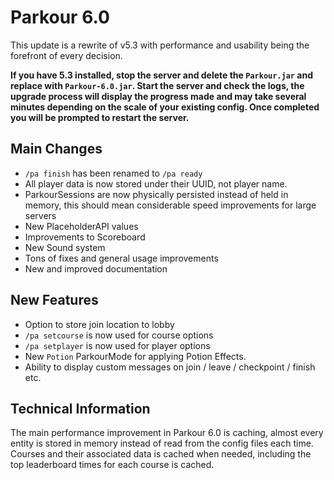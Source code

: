 Parkour 6.0
======

This update is a rewrite of v5.3 with performance and usability being the forefront of every decision.

**If you have 5.3 installed, stop the server and delete the `Parkour.jar` and replace with `Parkour-6.0.jar`. Start the server and check the logs, the upgrade process will display the progress made and may take several minutes depending on the scale of your existing config. Once completed you will be prompted to restart the server.**

## Main Changes

- `/pa finish` has been renamed to `/pa ready`
- All player data is now stored under their UUID, not player name.
- ParkourSessions are now physically persisted instead of held in memory, this should mean considerable speed improvements for large servers
- New PlaceholderAPI values
- Improvements to Scoreboard 
- New Sound system
- Tons of fixes and general usage improvements
- New and improved documentation

## New Features
- Option to store join location to lobby
- `/pa setcourse` is now used for course options
- `/pa setplayer` is now used for player options
- New `Potion` ParkourMode for applying Potion Effects.
- Ability to display custom messages on join / leave / checkpoint / finish etc.


## Technical Information
The main performance improvement in Parkour 6.0 is caching, almost every entity is stored in memory instead of read from the config files each time. Courses and their associated data is cached when needed, including the top leaderboard times for each course is cached.
